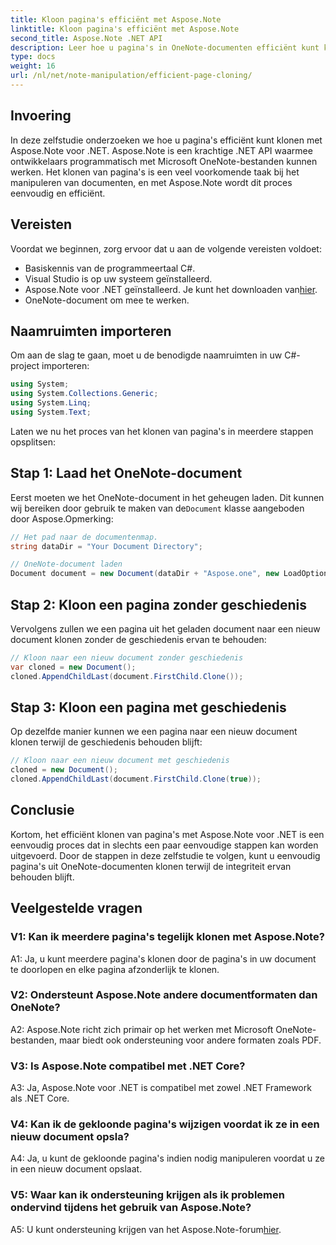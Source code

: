 ```yaml
---
title: Kloon pagina's efficiënt met Aspose.Note
linktitle: Kloon pagina's efficiënt met Aspose.Note
second_title: Aspose.Note .NET API
description: Leer hoe u pagina's in OneNote-documenten efficiënt kunt klonen met Aspose.Note voor .NET. Volg onze stap-voor-stap handleiding voor eenvoudige implementatie.
type: docs
weight: 16
url: /nl/net/note-manipulation/efficient-page-cloning/
---
```

## Invoering

In deze zelfstudie onderzoeken we hoe u pagina's efficiënt kunt klonen met Aspose.Note voor .NET. Aspose.Note is een krachtige .NET API waarmee ontwikkelaars programmatisch met Microsoft OneNote-bestanden kunnen werken. Het klonen van pagina's is een veel voorkomende taak bij het manipuleren van documenten, en met Aspose.Note wordt dit proces eenvoudig en efficiënt.

## Vereisten

Voordat we beginnen, zorg ervoor dat u aan de volgende vereisten voldoet:

- Basiskennis van de programmeertaal C#.
- Visual Studio is op uw systeem geïnstalleerd.
-  Aspose.Note voor .NET geïnstalleerd. Je kunt het downloaden van[hier](https://releases.aspose.com/note/net/).
- OneNote-document om mee te werken.

## Naamruimten importeren

Om aan de slag te gaan, moet u de benodigde naamruimten in uw C#-project importeren:

```csharp
using System;
using System.Collections.Generic;
using System.Linq;
using System.Text;
```

Laten we nu het proces van het klonen van pagina's in meerdere stappen opsplitsen:

## Stap 1: Laad het OneNote-document

 Eerst moeten we het OneNote-document in het geheugen laden. Dit kunnen wij bereiken door gebruik te maken van de`Document` klasse aangeboden door Aspose.Opmerking:

```csharp
// Het pad naar de documentenmap.
string dataDir = "Your Document Directory";

// OneNote-document laden
Document document = new Document(dataDir + "Aspose.one", new LoadOptions { LoadHistory = true });
```

## Stap 2: Kloon een pagina zonder geschiedenis

Vervolgens zullen we een pagina uit het geladen document naar een nieuw document klonen zonder de geschiedenis ervan te behouden:

```csharp
// Kloon naar een nieuw document zonder geschiedenis
var cloned = new Document();
cloned.AppendChildLast(document.FirstChild.Clone());
```

## Stap 3: Kloon een pagina met geschiedenis

Op dezelfde manier kunnen we een pagina naar een nieuw document klonen terwijl de geschiedenis behouden blijft:

```csharp
// Kloon naar een nieuw document met geschiedenis
cloned = new Document();
cloned.AppendChildLast(document.FirstChild.Clone(true));
```

## Conclusie

Kortom, het efficiënt klonen van pagina's met Aspose.Note voor .NET is een eenvoudig proces dat in slechts een paar eenvoudige stappen kan worden uitgevoerd. Door de stappen in deze zelfstudie te volgen, kunt u eenvoudig pagina's uit OneNote-documenten klonen terwijl de integriteit ervan behouden blijft.

## Veelgestelde vragen

### V1: Kan ik meerdere pagina's tegelijk klonen met Aspose.Note?

A1: Ja, u kunt meerdere pagina's klonen door de pagina's in uw document te doorlopen en elke pagina afzonderlijk te klonen.

### V2: Ondersteunt Aspose.Note andere documentformaten dan OneNote?

A2: Aspose.Note richt zich primair op het werken met Microsoft OneNote-bestanden, maar biedt ook ondersteuning voor andere formaten zoals PDF.

### V3: Is Aspose.Note compatibel met .NET Core?

A3: Ja, Aspose.Note voor .NET is compatibel met zowel .NET Framework als .NET Core.

### V4: Kan ik de gekloonde pagina's wijzigen voordat ik ze in een nieuw document opsla?

A4: Ja, u kunt de gekloonde pagina's indien nodig manipuleren voordat u ze in een nieuw document opslaat.

### V5: Waar kan ik ondersteuning krijgen als ik problemen ondervind tijdens het gebruik van Aspose.Note?

 A5: U kunt ondersteuning krijgen van het Aspose.Note-forum[hier](https://forum.aspose.com/c/note/28).